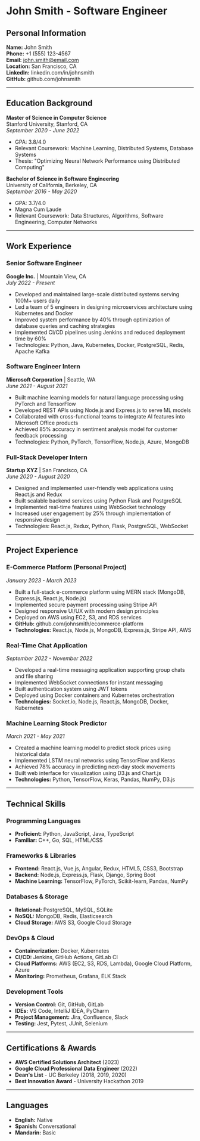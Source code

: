 # John Smith - Software Engineer

## Personal Information
**Name:** John Smith  
**Phone:** +1 (555) 123-4567  
**Email:** john.smith@email.com  
**Location:** San Francisco, CA  
**LinkedIn:** linkedin.com/in/johnsmith  
**GitHub:** github.com/johnsmith  

---

## Education Background
**Master of Science in Computer Science**  
Stanford University, Stanford, CA  
*September 2020 - June 2022*  
- GPA: 3.8/4.0
- Relevant Coursework: Machine Learning, Distributed Systems, Database Systems
- Thesis: "Optimizing Neural Network Performance using Distributed Computing"

**Bachelor of Science in Software Engineering**  
University of California, Berkeley, CA  
*September 2016 - May 2020*  
- GPA: 3.7/4.0
- Magna Cum Laude
- Relevant Coursework: Data Structures, Algorithms, Software Engineering, Computer Networks

---

## Work Experience

### Senior Software Engineer
**Google Inc.** | Mountain View, CA  
*July 2022 - Present*
- Developed and maintained large-scale distributed systems serving 100M+ users daily
- Led a team of 5 engineers in designing microservices architecture using Kubernetes and Docker
- Improved system performance by 40% through optimization of database queries and caching strategies
- Implemented CI/CD pipelines using Jenkins and reduced deployment time by 60%
- Technologies: Python, Java, Kubernetes, Docker, PostgreSQL, Redis, Apache Kafka

### Software Engineer Intern
**Microsoft Corporation** | Seattle, WA  
*June 2021 - August 2021*
- Built machine learning models for natural language processing using PyTorch and TensorFlow
- Developed REST APIs using Node.js and Express.js to serve ML models
- Collaborated with cross-functional teams to integrate AI features into Microsoft Office products
- Achieved 85% accuracy in sentiment analysis model for customer feedback processing
- Technologies: Python, PyTorch, TensorFlow, Node.js, Azure, MongoDB

### Full-Stack Developer Intern
**Startup XYZ** | San Francisco, CA  
*June 2020 - August 2020*
- Designed and implemented user-friendly web applications using React.js and Redux
- Built scalable backend services using Python Flask and PostgreSQL
- Implemented real-time features using WebSocket technology
- Increased user engagement by 25% through implementation of responsive design
- Technologies: React.js, Redux, Python, Flask, PostgreSQL, WebSocket

---

## Project Experience

### E-Commerce Platform (Personal Project)
*January 2023 - March 2023*
- Built a full-stack e-commerce platform using MERN stack (MongoDB, Express.js, React.js, Node.js)
- Implemented secure payment processing using Stripe API
- Designed responsive UI/UX with modern design principles
- Deployed on AWS using EC2, S3, and RDS services
- **GitHub:** github.com/johnsmith/ecommerce-platform
- **Technologies:** React.js, Node.js, MongoDB, Express.js, Stripe API, AWS

### Real-Time Chat Application
*September 2022 - November 2022*
- Developed a real-time messaging application supporting group chats and file sharing
- Implemented WebSocket connections for instant messaging
- Built authentication system using JWT tokens
- Deployed using Docker containers and Kubernetes orchestration
- **Technologies:** Socket.io, Node.js, React.js, MongoDB, Docker, Kubernetes

### Machine Learning Stock Predictor
*March 2021 - May 2021*
- Created a machine learning model to predict stock prices using historical data
- Implemented LSTM neural networks using TensorFlow and Keras
- Achieved 78% accuracy in predicting next-day stock movements
- Built web interface for visualization using D3.js and Chart.js
- **Technologies:** Python, TensorFlow, Keras, Pandas, NumPy, D3.js

---

## Technical Skills

### Programming Languages
- **Proficient:** Python, JavaScript, Java, TypeScript
- **Familiar:** C++, Go, SQL, HTML/CSS

### Frameworks & Libraries
- **Frontend:** React.js, Vue.js, Angular, Redux, HTML5, CSS3, Bootstrap
- **Backend:** Node.js, Express.js, Flask, Django, Spring Boot
- **Machine Learning:** TensorFlow, PyTorch, Scikit-learn, Pandas, NumPy

### Databases & Storage
- **Relational:** PostgreSQL, MySQL, SQLite
- **NoSQL:** MongoDB, Redis, Elasticsearch
- **Cloud Storage:** AWS S3, Google Cloud Storage

### DevOps & Cloud
- **Containerization:** Docker, Kubernetes
- **CI/CD:** Jenkins, GitHub Actions, GitLab CI
- **Cloud Platforms:** AWS (EC2, S3, RDS, Lambda), Google Cloud Platform, Azure
- **Monitoring:** Prometheus, Grafana, ELK Stack

### Development Tools
- **Version Control:** Git, GitHub, GitLab
- **IDEs:** VS Code, IntelliJ IDEA, PyCharm
- **Project Management:** Jira, Confluence, Slack
- **Testing:** Jest, Pytest, JUnit, Selenium

---

## Certifications & Awards
- **AWS Certified Solutions Architect** (2023)
- **Google Cloud Professional Data Engineer** (2022)
- **Dean's List** - UC Berkeley (2018, 2019, 2020)
- **Best Innovation Award** - University Hackathon 2019

---

## Languages
- **English:** Native
- **Spanish:** Conversational
- **Mandarin:** Basic 